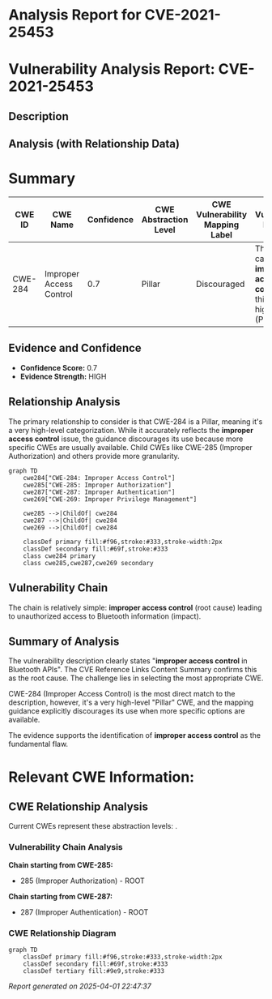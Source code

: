 # Analysis Report for CVE-2021-25453

# Vulnerability Analysis Report: CVE-2021-25453

## Description



## Analysis (with Relationship Data)

# Summary
| CWE ID | CWE Name | Confidence | CWE Abstraction Level | CWE Vulnerability Mapping Label | CWE-Vulnerability Mapping Notes |
|---|---|---|---|---|---|
| CWE-284 | Improper Access Control | 0.7 | Pillar | Discouraged | The root cause is **improper access control**, but this is a very high-level (Pillar) CWE. |

## Evidence and Confidence

*   **Confidence Score:** 0.7
*   **Evidence Strength:** HIGH

## Relationship Analysis
The primary relationship to consider is that CWE-284 is a Pillar, meaning it's a very high-level categorization. While it accurately reflects the **improper access control** issue, the guidance discourages its use because more specific CWEs are usually available. Child CWEs like CWE-285 (Improper Authorization) and others provide more granularity.

```mermaid
graph TD
    cwe284["CWE-284: Improper Access Control"]
    cwe285["CWE-285: Improper Authorization"]
    cwe287["CWE-287: Improper Authentication"]
    cwe269["CWE-269: Improper Privilege Management"]

    cwe285 -->|ChildOf| cwe284
    cwe287 -->|ChildOf| cwe284
    cwe269 -->|ChildOf| cwe284

    classDef primary fill:#f96,stroke:#333,stroke-width:2px
    classDef secondary fill:#69f,stroke:#333
    class cwe284 primary
    class cwe285,cwe287,cwe269 secondary
```

## Vulnerability Chain
The chain is relatively simple: **improper access control** (root cause) leading to unauthorized access to Bluetooth information (impact).

## Summary of Analysis
The vulnerability description clearly states "**improper access control** in Bluetooth APIs". The CVE Reference Links Content Summary confirms this as the root cause. The challenge lies in selecting the most appropriate CWE.

CWE-284 (Improper Access Control) is the most direct match to the description, however, it's a very high-level "Pillar" CWE, and the mapping guidance explicitly discourages its use when more specific options are available.

The evidence supports the identification of **improper access control** as the fundamental flaw.
# Relevant CWE Information:


## CWE Relationship Analysis

Current CWEs represent these abstraction levels: .


### Vulnerability Chain Analysis

**Chain starting from CWE-285:**
- 285 (Improper Authorization) - ROOT


**Chain starting from CWE-287:**
- 287 (Improper Authentication) - ROOT



### CWE Relationship Diagram

```mermaid
graph TD
    classDef primary fill:#f96,stroke:#333,stroke-width:2px
    classDef secondary fill:#69f,stroke:#333
    classDef tertiary fill:#9e9,stroke:#333
```



*Report generated on 2025-04-01 22:47:37*
